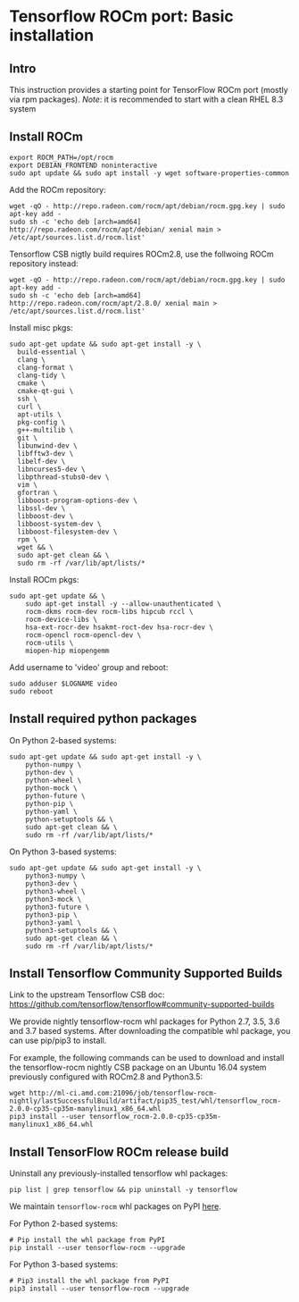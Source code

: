 # Tensorflow ROCm port: Basic installation

## Intro

This instruction provides a starting point for TensorFlow ROCm port (mostly via rpm packages).
*Note*: it is recommended to start with a clean RHEL 8.3 system

## Install ROCm

```
export ROCM_PATH=/opt/rocm
export DEBIAN_FRONTEND noninteractive
sudo apt update && sudo apt install -y wget software-properties-common 
```

Add the ROCm repository:  
```
wget -qO - http://repo.radeon.com/rocm/apt/debian/rocm.gpg.key | sudo apt-key add -
sudo sh -c 'echo deb [arch=amd64] http://repo.radeon.com/rocm/apt/debian/ xenial main > /etc/apt/sources.list.d/rocm.list'
```
Tensorflow CSB nigtly build requires ROCm2.8, use the follwoing ROCm repository instead:
```
wget -qO - http://repo.radeon.com/rocm/apt/debian/rocm.gpg.key | sudo apt-key add -
sudo sh -c 'echo deb [arch=amd64] http://repo.radeon.com/rocm/apt/2.8.0/ xenial main > /etc/apt/sources.list.d/rocm.list'
```

Install misc pkgs:
```
sudo apt-get update && sudo apt-get install -y \
  build-essential \
  clang \
  clang-format \
  clang-tidy \
  cmake \
  cmake-qt-gui \
  ssh \
  curl \
  apt-utils \
  pkg-config \
  g++-multilib \
  git \
  libunwind-dev \
  libfftw3-dev \
  libelf-dev \
  libncurses5-dev \
  libpthread-stubs0-dev \
  vim \
  gfortran \
  libboost-program-options-dev \
  libssl-dev \
  libboost-dev \
  libboost-system-dev \
  libboost-filesystem-dev \
  rpm \
  wget && \
  sudo apt-get clean && \
  sudo rm -rf /var/lib/apt/lists/*
```

Install ROCm pkgs:
```
sudo apt-get update && \
    sudo apt-get install -y --allow-unauthenticated \
    rocm-dkms rocm-dev rocm-libs hipcub rccl \
    rocm-device-libs \
    hsa-ext-rocr-dev hsakmt-roct-dev hsa-rocr-dev \
    rocm-opencl rocm-opencl-dev \
    rocm-utils \
    miopen-hip miopengemm
```

Add username to 'video' group and reboot:  
```
sudo adduser $LOGNAME video
sudo reboot
```

## Install required python packages

On Python 2-based systems:
```
sudo apt-get update && sudo apt-get install -y \
    python-numpy \
    python-dev \
    python-wheel \
    python-mock \
    python-future \
    python-pip \
    python-yaml \
    python-setuptools && \
    sudo apt-get clean && \
    sudo rm -rf /var/lib/apt/lists/*
```

On Python 3-based systems:
```
sudo apt-get update && sudo apt-get install -y \
    python3-numpy \
    python3-dev \
    python3-wheel \
    python3-mock \
    python3-future \
    python3-pip \
    python3-yaml \
    python3-setuptools && \
    sudo apt-get clean && \
    sudo rm -rf /var/lib/apt/lists/*
```
## Install Tensorflow Community Supported Builds 

Link to the upstream Tensorflow CSB doc:
<https://github.com/tensorflow/tensorflow#community-supported-builds>

We provide nightly tensorflow-rocm whl packages for Python 2.7, 3.5, 3.6 and 3.7 based systems.
After downloading the compatible whl package, you can use pip/pip3 to install.

For example, the following commands can be used to download and install the tensorflow-rocm nightly CSB package on an Ubuntu 16.04 system previously configured with ROCm2.8 and Python3.5:
```
wget http://ml-ci.amd.com:21096/job/tensorflow-rocm-nightly/lastSuccessfulBuild/artifact/pip35_test/whl/tensorflow_rocm-2.0.0-cp35-cp35m-manylinux1_x86_64.whl
pip3 install --user tensorflow_rocm-2.0.0-cp35-cp35m-manylinux1_x86_64.whl
```

## Install TensorFlow ROCm release build

Uninstall any previously-installed tensorflow whl packages:  
```
pip list | grep tensorflow && pip uninstall -y tensorflow
```

We maintain `tensorflow-rocm` whl packages on PyPI [here](https://pypi.org/project/tensorflow-rocm).

For Python 2-based systems:
```
# Pip install the whl package from PyPI
pip install --user tensorflow-rocm --upgrade
```

For Python 3-based systems:
```
# Pip3 install the whl package from PyPI
pip3 install --user tensorflow-rocm --upgrade
```
